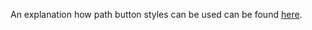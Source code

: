 An explanation how path button styles can be used can be found [here](https://daniels-notes.de/posts/2021/path-button-styling).
